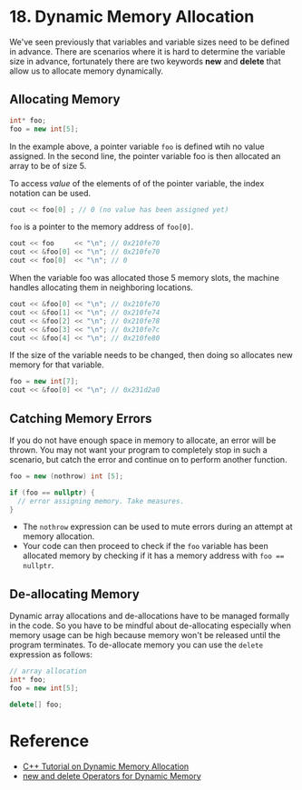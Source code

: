 # 18. Dynamic Memory Allocation

We've seen previously that variables and variable sizes need to be defined in advance. There are scenarios where it is hard to determine the variable size in advance, fortunately there are two keywords __new__ and __delete__ that allow us to allocate memory dynamically.

## Allocating Memory
```c++
int* foo;
foo = new int[5];
```

In the example above, a pointer variable `foo` is defined wtih no value assigned. In the second line, the pointer variable foo is then allocated an array to be of size 5.

To access _value_ of the elements of of the pointer variable, the index notation can be used.
```c++
cout << foo[0] ; // 0 (no value has been assigned yet)
```

`foo` is a pointer to the memory address of `foo[0]`.
```c++
cout << foo     << "\n"; // 0x210fe70
cout << &foo[0] << "\n"; // 0x210fe70
cout << foo[0]  << "\n"; // 0 
```

When the variable foo was allocated those 5 memory slots, the machine handles allocating them in neighboring locations.
```c++
cout << &foo[0] << "\n"; // 0x210fe70
cout << &foo[1] << "\n"; // 0x210fe74
cout << &foo[2] << "\n"; // 0x210fe78
cout << &foo[3] << "\n"; // 0x210fe7c
cout << &foo[4] << "\n"; // 0x210fe80
```

If the size of the variable needs to be changed, then doing so allocates new memory for that variable.
```c++
foo = new int[7];
cout << &foo[0] << "\n"; // 0x231d2a0
```

## Catching Memory Errors
If you do not have enough space in memory to allocate, an error will be thrown. You may not want your program to completely stop in such a scenario, but catch the error and continue on to perform another function. 
```c++
foo = new (nothrow) int [5];

if (foo == nullptr) {
  // error assigning memory. Take measures.
}
```
- The `nothrow` expression can be used to mute errors during an attempt at memory allocation. 
- Your code can then proceed to check if the `foo` variable has been allocated memory by checking if it has a memory address with `foo == nullptr`.

## De-allocating Memory
Dynamic array allocations and de-allocations have to be managed formally in the code. So you have to be mindful about de-allocating especially when memory usage can be high because memory won't be released until the program terminates. To de-allocate memory you can use the `delete` expression as follows:

```c++
// array allocation
int* foo;
foo = new int[5];

delete[] foo;
```

# Reference
- [C++ Tutorial on Dynamic Memory Allocation](https://www.cplusplus.com/doc/tutorial/dynamic/)
- [new and delete Operators for Dynamic Memory](https://www.geeksforgeeks.org/new-and-delete-operators-in-cpp-for-dynamic-memory/)
